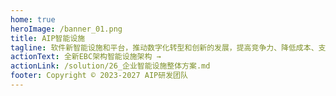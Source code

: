 ```yaml
---
home: true
heroImage: /banner_01.png
title: AIP智能设施
tagline: 软件新智能设施和平台，推动数字化转型和创新的发展，提高竞争力、降低成本、支持创新和业务拓展，以及提升团队协作效率
actionText: 全新EBC架构智能设施架构 →
actionLink: /solution/26_企业智能设施整体方案.md
footer: Copyright © 2023-2027 AIP研发团队
---
```


